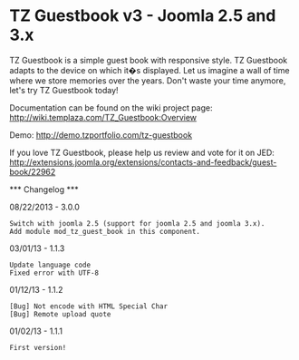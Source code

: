 # TZ Guestbook v3 - Joomla 2.5 and 3.x

TZ Guestbook is a simple guest book with responsive style. TZ Guestbook adapts to the device on which it�s displayed. Let us imagine a wall of time where we store memories over the years. Don't waste your time anymore, let's try TZ Guestbook today! 

Documentation can be found on the wiki project page: http://wiki.templaza.com/TZ_Guestbook:Overview

Demo: http://demo.tzportfolio.com/tz-guestbook

If you love TZ Guestbook, please help us review and vote for it on JED: http://extensions.joomla.org/extensions/contacts-and-feedback/guest-book/22962

*** Changelog ***

08/22/2013 - 3.0.0

    Switch with joomla 2.5 (support for joomla 2.5 and joomla 3.x).
    Add module mod_tz_guest_book in this component.

03/01/13 - 1.1.3

    Update language code
    Fixed error with UTF-8

01/12/13 - 1.1.2
	
    [Bug] Not encode with HTML Special Char
    [Bug] Remote upload quote
	
01/02/13 - 1.1.1
	
	First version!
